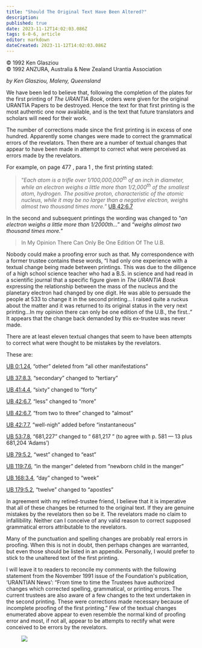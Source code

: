 ```yaml
---
title: "Should The Original Text Have Been Altered?"
description: 
published: true
date: 2023-11-12T14:02:03.086Z
tags: 6-0-6, article
editor: markdown
dateCreated: 2023-11-12T14:02:03.086Z
---
```


<p class="v-card v-sheet theme--light gray lighten-3 px-2 py-1">© 1992 Ken Glasziou<br>© 1992 ANZURA, Australia & New Zealand Urantia Association</p>

_by Ken Glasziou, Maleny, Queensland_

We have been led to believe that, following the completion of the plates for the first printing of _The URANTIA Book_, orders were given for the original URANTIA Papers to be destroyed. Hence the text for that first printing is the most authentic one now available, and is the text that future translators and scholars will need for their work.

The number of corrections made since the first printing is in excess of one hundred. Apparently some changes were made to correct the grammatical errors of the revelators. Then there are a number of textual changes that appear to have been made in attempt to correct what were perceived as errors made by the revelators.

For example, on page 477 , para 1 , the first printing stated:

> “_Each atom is a trifle over 1/100,000,000<sup>th</sup> of an inch in diameter, while an electron weighs a little more than 1/2,000<sup>th</sup> of the smallest atom, hydrogen. The positive proton, characteristic of the atomic nucleus, while it may be no larger than a negative electron, weighs almost two thousand times more._” [UB 42:6.7](/en/The_Urantia_Book/42#p6_7)

In the second and subsequent printings the wording was changed to “_an electron weighs a little more than 1/2000th..._” and “_weighs almost two thousand times more._”

> In My Opinion There Can Only Be One Edition Of The U.B.

Nobody could make a proofing error such as that. My correspondence with a former trustee contains these words, “I had only one experience with a textual change being made between printings. This was due to the diligence of a high school science teacher who had a B.S. in science and had read in a scientific journal that a specific figure given in _The URANTIA Book_ expressing the relationship between the mass of the nucleus and the planetary electron had changed by one digit. He was able to persuade the people at 533 to change it in the second printing... I raised quite a ruckus about the matter and it was returned to its original status in the very next printing...In my opinion there can only be one edition of the U.B., the first..” It appears that the change back demanded by this ex-trustee was never made.

There are at least eleven textual changes that seem to have been attempts to correct what were thought to be mistakes by the revelators.

These are:

[UB 0:1.24](/en/The_Urantia_Book/0#p1_24), “other” deleted from “all other manifestations”

[UB 37:8.3](/en/The_Urantia_Book/37#p8_3), “secondary” changed to “tertiary”

[UB 41:4.4](/en/The_Urantia_Book/41#p4_4), “sixty” changed to “forty”

[UB 42:6.7](/en/The_Urantia_Book/42#p6_7), “less” changed to “more”

[UB 42:6.7](/en/The_Urantia_Book/42#p6_7), “from two to three” changed to “almost”

[UB 42:7.7](/en/The_Urantia_Book/42#p7_7), “well-nigh” added before “instantaneous”

[UB 53:7.8](/en/The_Urantia_Book/53#p7_8), “681,227” changed to “ 681,217 ” (to agree with p. 581 — 13 plus 681,204 ‘Adams’)

[UB 79:5.2](/en/The_Urantia_Book/79#p5_2), “west” changed to “east”

[UB 119:7.6](/en/The_Urantia_Book/119#p7_6), “in the manger” deleted from “newborn child in the manger”

[UB 168:3.4](/en/The_Urantia_Book/168#p3_4), “day” changed to “week”

[UB 179:5.2](/en/The_Urantia_Book/179#p5_2), “twelve” changed to “apostles”

In agreement with my retired-trustee friend, I believe that it is imperative that all of these changes be returned to the original text. If they are genuine mistakes by the revelators then so be it. The revelators made no claim to infallibility. Neither can I conceive of any valid reason to correct supposed grammatical errors attributable to the revelators.

Many of the punctuation and spelling changes are probably real errors in proofing. When this is not in doubt, then perhaps changes are warranted, but even those should be listed in an appendix. Personally, I would prefer to stick to the unaltered text of the first printing.

I will leave it to readers to reconcile my comments with the following statement from the November 1991 issue of the Foundation's publication, ‘URANTIAN News’: “From time to time the Trustees have authorized changes which corrected spelling, grammatical, or printing errors. The current trustees are also aware of a few changes to the text undertaken in the second printing. These were corrections made necessary because of incomplete proofing of the first printing.” Few of the textual changes enumerated above appear to even resemble the normal kind of proofing error and most, if not all, appear to be attempts to rectify what were conceived to be errors by the revelators.

<figure id="Figure_4" class="image urantiapedia" alt="arch">
<img src="/image/article/606/arch.jpg">
</figure>